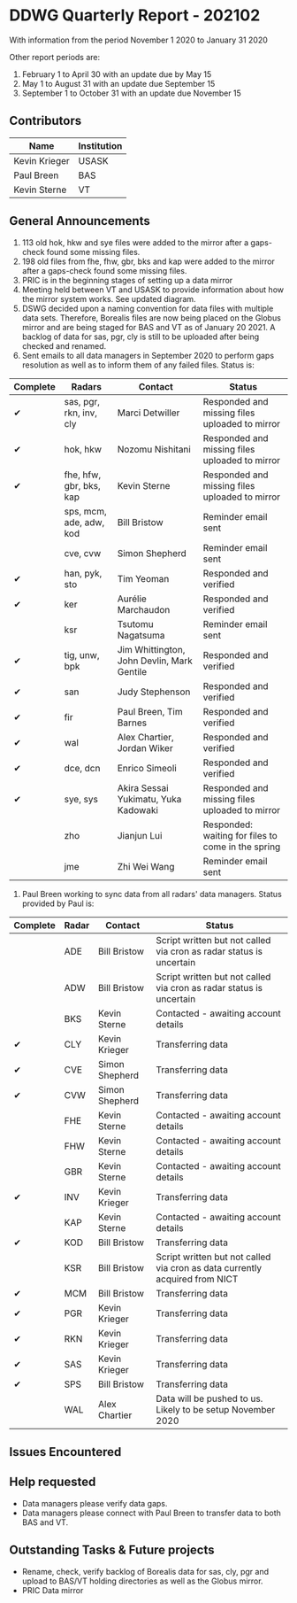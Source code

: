 # DDWG Quarterly Report - 202102

With information from the period November 1 2020 to January 31 2020

Other report periods are:
1. February 1 to April 30 with an update due by May 15
1. May 1 to August 31 with an update due September 15
1. September 1 to October 31 with an update due November 15

## Contributors
| Name | Institution | 
| --- | --- |
| Kevin Krieger | USASK
| Paul Breen | BAS
| Kevin Sterne | VT 

## General Announcements

1. 113 old hok, hkw and sye files were added to the mirror after a gaps-check found some missing files.
1. 198 old files from fhe, fhw, gbr, bks and kap were added to the mirror after a gaps-check found some missing files.
1. PRIC is in the beginning stages of setting up a data mirror
1. Meeting held between VT and USASK to provide information about how the mirror system works. See updated diagram.
1. DSWG decided upon a naming convention for data files with multiple data sets. 
Therefore, Borealis files are now being placed on the Globus mirror and are being staged for BAS and VT as of
January 20 2021. A backlog of data for sas, pgr, cly is still to be uploaded after being checked and renamed.
1. Sent emails to all data managers in September 2020 to perform gaps resolution as well as to inform them of any 
failed files. Status is:

| Complete | Radars                   | Contact            | Status            |
| -------- | -----------------------  | ----------------   | ----------------- |
| &#10004; | sas, pgr, rkn, inv, cly  | Marci Detwiller    | Responded and missing files uploaded to mirror |
| &#10004; | hok, hkw                 | Nozomu Nishitani   | Responded and missing files uploaded to mirror |
| &#10004; | fhe, hfw, gbr, bks, kap  | Kevin Sterne       | Responded and missing files uploaded to mirror |
|          | sps, mcm, ade, adw, kod  | Bill Bristow       | Reminder email sent |
|          | cve, cvw                 | Simon Shepherd     | Reminder email sent |
| &#10004; | han, pyk, sto            | Tim Yeoman         | Responded and verified |
| &#10004; | ker                      | Aurélie Marchaudon | Responded and verified |
|          | ksr                      | Tsutomu Nagatsuma  | Reminder email sent |
| &#10004; | tig, unw, bpk            | Jim Whittington, John Devlin, Mark Gentile | Responded and verified |
| &#10004; | san                      | Judy Stephenson    | Responded and verified |
| &#10004; | fir                      | Paul Breen, Tim Barnes | Responded and verified |
| &#10004; | wal                      | Alex Chartier, Jordan Wiker | Responded and verified |
| &#10004; | dce, dcn                 | Enrico Simeoli     | Responded and verified |
| &#10004; | sye, sys                 | Akira Sessai Yukimatu, Yuka Kadowaki  | Responded and missing files uploaded to mirror |
|          | zho                      | Jianjun Lui        | Responded: waiting for files to come in the spring |
|          | jme                      | Zhi Wei Wang       | Reminder email sent |


1. Paul Breen working to sync data from all radars' data managers. Status provided by Paul is:

| Complete | Radar | Contact        | Status            |
| -------- | ----- | -------------- | ----------------- |
|          | ADE   | Bill Bristow   | Script written but not called via cron as radar status is uncertain |
|          | ADW   | Bill Bristow   | Script written but not called via cron as radar status is uncertain |
|          | BKS   | Kevin Sterne   | Contacted - awaiting account details |
| &#10004; | CLY   | Kevin Krieger  | Transferring data |
| &#10004; | CVE   | Simon Shepherd | Transferring data |
| &#10004; | CVW   | Simon Shepherd | Transferring data |
|          | FHE   | Kevin Sterne   | Contacted - awaiting account details |
|          | FHW   | Kevin Sterne   | Contacted - awaiting account details |
|          | GBR   | Kevin Sterne   | Contacted - awaiting account details |
| &#10004; | INV   | Kevin Krieger  | Transferring data |
|          | KAP   | Kevin Sterne   | Contacted - awaiting account details |
| &#10004; | KOD   | Bill Bristow   | Transferring data |
|          | KSR   | Bill Bristow   | Script written but not called via cron as data currently acquired from NICT |
| &#10004; | MCM   | Bill Bristow   | Transferring data |
| &#10004; | PGR   | Kevin Krieger  | Transferring data |
| &#10004; | RKN   | Kevin Krieger  | Transferring data |
| &#10004; | SAS   | Kevin Krieger  | Transferring data |
| &#10004; | SPS   | Bill Bristow   | Transferring data |
|          | WAL   | Alex Chartier  | Data will be pushed to us.  Likely to be setup November 2020 |


## Issues Encountered


## Help requested
* Data managers please verify data gaps.
* Data managers please connect with Paul Breen to transfer data to both BAS and VT.

## Outstanding Tasks & Future projects
* Rename, check, verify backlog of Borealis data for sas, cly, pgr and upload to BAS/VT holding directories
as well as the Globus mirror.
* PRIC Data mirror

